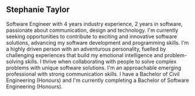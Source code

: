 ## Stephanie Taylor

Software Engineer with 4 years industry experience, 2 years in software, passionate about communication, design and technology. I'm currently seeking opportunities to contribute to exciting and innovative software solutions, advancing my software development and programming skills. I'm a highly driven person with an adventurous personality, fuelled by challenging experiences that build my emotional intelligence and problem-solving skills. I thrive when collaborating with people to solve complex problems with unique software solutions. I'm an approachable emerging professional with strong communication skills. I have a Bachelor of Civil Engineering (Honours) and I'm currently completing a Bachelor of Software Engineering (Honours).
